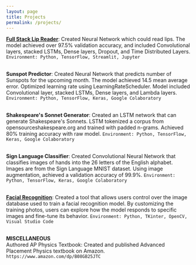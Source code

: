 ```yaml
---
layout: page
title: Projects
permalink: /projects/
---
```


[**Full Stack Lip Reader**](https://github.com/oagrawal/Lip_Reader/tree/main): Created Neural Network which could read lips. The model achieved over 97.5% validation accuracy, and included Convolutional layers, stacked LSTMs, Dense layers, Dropout, and Time Distributed Layers. 
`Environment: Python, TensorFlow, Streamlit, Jupyter`

<div style="margin-top: 30px;"></div>


**Sunspot Predictor**: Created Neural Network that predicts number of Sunspots for the upcoming month. The model achieved 14.5 mean average error. Optimized learning rate using LearningRateScheduler. Model included Convolutional layer, stacked LSTMs, Dense layers, and Lambda layers. 
`Environment: Python, TensorFlow, Keras, Google Colaboratory`

<div style="margin-top: 30px;"></div>



**Shakespeare's Sonnet Generator**: Created an LSTM network that can generate Shakespeare's Sonnets. LSTM tokenized a corpus from opensourceshakespeare.org and trained with padded n-grams.  Achieved 80% training accuracy with raw model. 
`Environment: Python, TensorFlow, Keras, Google Colaboratory`
<div style="margin-top: 30px;"></div>


**Sign Language Classifier**: Created Convolutional Neural Network that classifies images of hands into the 26 letters of the English alphabet. Images are from the Sign Language MNIST dataset. Using image augmentation, achieved a validation accuracy of 99.9%. 
`Environment: Python, TensorFlow, Keras, Google Colaboratory`
<div style="margin-top: 30px;"></div>


[**Facial Recognition**](https://github.com/oagrawal/Facial_Recognition/tree/main): Created a tool that allows users control over the image database used to train a facial recognition model. By customizing the training photos, users can explore how the model responds to specific images and fine-tune its behavior. 
`Environment: Python, TKinter, OpenCV, Visual Studio Code`

<div style="margin-top: 30px;"></div>

**MISCELLANEOUS**													
Authored AP Physics Textbook: Created and published Advanced Placement Physics textbook on Amazon. 
`https://www.amazon.com/dp/B08GB25JTC`
